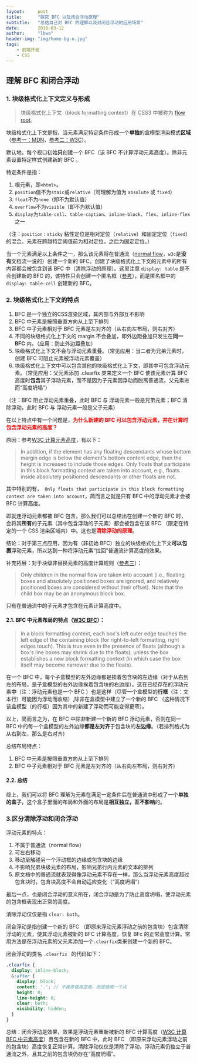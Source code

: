 ```yaml
---
layout:     post
title:      "探究 BFC 以及闭合浮动原理"
subtitle:   "总结自己对 BFC 的理解以及对闭合浮动的应用场景"
date:       2018-03-12
author:     "lbwa"
header-img: "img/home-bg-o.jpg"
tags:
    - 前端开发
    - CSS
---
```


## 理解 BFC 和闭合浮动

### 1. 块级格式化上下文定义与形成

> 块级格式化上下文（block formatting context）在 CSS3 中被称为 [flow root][flow-root]。

块级格式化上下文是指，当元素满足特定条件形成一个**单独**的盒模型渲染模式**区域**（[参考一：MDN][refer-1]，[参考二：W3C][refer-2]）。

默认地，每个视口初始**只**创建一个 BFC（该 BFC 不计算浮动元素高度）。除非元素设置特定样式创建新的 BFC 。

特定条件是指：

1. 根元素，即`<html>`。
1. `position`值不为`staic`或`relative`（可理解为值为 `absolute` 或 `fixed`）
1. `float`不为`none`（即不为默认值）
1. `overflow`不为`visible`（即不为默认值）
1. `display`为`table-cell`、`table-caption`、`inline-block`、`flex`、`inline-flex`之一

（注：`position：sticky` 粘性定位是相对定位（`relative`）和固定定位（`fixed`）的混合。元素在跨越特定阈值前为相对定位，之后为固定定位。）

当一个元素满足以上条件之一，那么该元素将在普通流（[normal flow][normal-flow]，`w3c`是**没有**文档流一说的）创建一个新的 BFC。创建了块级格式化上下文的元素中的所有内容都会被包含到该 BFC 中（清除浮动的原理）。这里注意 `display: table` 是不会创建新的 BFC 的，该特性只会创建一个匿名框（[参考][anonymous-boxes]），而是匿名框中的 `display: table-cell` 创建新的 BFC。

### 2. 块级格式化上下文的特点

1. BFC 是一个独立的CSS渲染区域，其内部与外部互不影响
1. BFC 中元素是按照垂直方向从上至下排列
1. BFC 中子元素相对于 BFC 元素是左对齐的（从右向左布局，则右对齐）
1. 不同的块级格式化上下文的 margin 不会叠加，即外边距叠加只发生在**同一 BFC** 内。（应用：防止外边距叠加）
1. 块级格式化上下文不会与浮动元素重叠。（常见应用：当二者为兄弟元素时，创建 BFC 可阻止元素被浮动元素覆盖）
1. 块级格式化上下文中可以包含其他的块级格式化上下文，即其中可包含浮动元素。（常见应用：父元素添加 .clearfix 类来定义一个 BFC 使该元素计算 BFC 高度时**包含**其子浮动元素，而不是因为子元素因浮动而脱离普通流，父元素进而“高度坍塌”）

（注：BFC 阻止浮动元素重叠，此时 BFC 与 浮动元素一般是兄弟元素；BFC 清除浮动，此时 BFC 与 浮动元素一般是父子元素）

在以上特点中有一个问题是，<strong style="color: red">为什么新建的 BFC 可以包含浮动元素，并在计算时包含浮动元素的高度？</strong>

原因：参考[W3C 计算元素高度][height-for-BFC]，有以下：

> In addition, if the element has any floating descendants whose bottom margin edge is below the element's bottom content edge, then the height is increased to include those edges. Only floats that participate in this block formatting context are taken into account, e.g., floats inside absolutely positioned descendants or other floats are not.

其中特别的有，` Only floats that participate in this block formatting context are taken into account`，简而言之就是只有 BFC 中的浮动元素才会被 BFC 计算高度。

即就连浮动元素都被 BFC 包含，那么我们可以总结出在创建一个新的 BFC 时，会将其**所有**的子元素（其中包含浮动的子元素）都会被包含在该 BFC （限定在特定的一个 CSS 渲染区域内）中。这也是<strong style="color: red">清除浮动的原理</strong>。

结论：对于第三点应用，因为有（非初始 BFC）独立的块级格式化上下文**可以包裹**浮动元素，所以达到一种将浮动元素“拉回”普通流计算高度的效果。

补充拓展：对于块级非替换元素的高度计算规则（[参考三][ignored-element]）：

> Only children in the normal flow are taken into account (i.e., floating boxes and absolutely positioned boxes are ignored, and relatively positioned boxes are considered without their offset). Note that the child box may be an anonymous block box.

只有在普通流中的子元素才包含在元素计算高度中。

#### 2.1. BFC 中元素布局的特点（[W3C BFC][refer-2]）：

> In a block formatting context, each box's left outer edge touches the left edge of the containing block (for right-to-left formatting, right edges touch). This is true even in the presence of floats (although a box's line boxes may shrink due to the floats), unless the box establishes a new block formatting context (in which case the box itself may become narrower due to the floats).

在一个 BFC 中，每个子盒模型的左外边缘都是挨着包含块的左边缘（对于从右到左的布局，是子盒模型的右外边缘挨着包含块的右边缘）。这在已经存在的浮动元素**中**（注：浮动元素也是一个 BFC ）也是这样（尽管一个盒模型的**行框**（注：文本行）可能因为浮动而收缩）,除非在盒模型中建立了一个新的 BFC （这种情况下该盒模型（的行框）因为其中的新建了浮动而可能变得更窄）。

以上，简而言之为，在 BFC 中除非新建一个新的 BFC 浮动元素，否则在同一 BFC 中的每一个盒模型的左外边缘**都是左对齐**于包含块的**左边缘**。（若排列格式为从右到左，那么是右对齐）

总结布局特点：

1. BFC 中元素是按照垂直方向从上至下排列
1. BFC 中子元素相对于 BFC 元素是左对齐的（从右向左布局，则右对齐）

#### 2.2. 总结

综上，我们可以将 BFC 理解为元素在满足一定条件后在普通流中形成了一个**单独的盒子**，这个盒子里面的布局和外面的布局是**相互独立，互不影响**的。


### 3.区分清除浮动和闭合浮动

浮动元素的特点：

1. 不属于普通流（normal flow）
1. 可左右移动
1. 移动至触碰另一个浮动框的边缘或包含块的边缘
1. 不影响兄弟块级元素的布局，影响兄弟行内元素的文本的排列
1. 原文档中的普通流就表现得像浮动元素不存在一样，那么当浮动元素高度超过包含块时，包含块高度不会自动适应变化（“高度坍塌”）

最后一点，也是闭合浮动的意义所在，闭合浮动是为了防止高度坍塌，使浮动元素的包含框表现出正常的高度。

清除浮动仅仅是指 `clear: both`。

闭合浮动是指创建一个新的 BFC （即原来浮动元素浮动之前的包含块）包含清除浮动的元素，使其浮动元素被新的 BFC 计算高度，恢复 BFc 的正常高度计算。常用方法是在浮动元素的父元素添加一个`.clearfix`类来创建一个新的 BFC。

闭合浮动的类名 `.clearfix ` 的代码如下：
``` scss
.clearfix {
  display: inline-block;
  &:after {
    display: block;
    content: '.'; // 不推荐使用空格，而是使用一个点
    height: 0;
    line-height: 0;
    clear: both;
    visibility: hidden;
  }
}
```

总结：闭合浮动是效果，效果是浮动元素重新被新的 BFC 计算高度（[W3C 计算 BFC 中元素高度][height-for-BFC]）且包含在新的 BFC 中，此时 BFC （即原来浮动元素浮动之前的包含块）高度恢复正常计算。清除浮动仅仅是清除了浮动，浮动元素仍独立于普通流之外，且其之前的包含块仍存在“高度坍塌”。

[refer-1]:https://developer.mozilla.org/en-US/docs/Web/Guide/CSS/Block_formatting_context

[refer-2]:https://www.w3.org/TR/CSS2/visuren.html#block-formatting

[flow-root]:https://www.w3.org/TR/css3-box/#block-level0

[normal-flow]:https://www.w3.org/TR/CSS2/visuren.html#normal-flow

[anonymous-boxes]:https://www.w3.org/TR/CSS21/tables.html#anonymous-boxes

[height-for-BFC]:https://www.w3.org/TR/CSS2/visudet.html#root-height

[ignored-element]:https://www.w3.org/TR/CSS2/visudet.html#normal-block